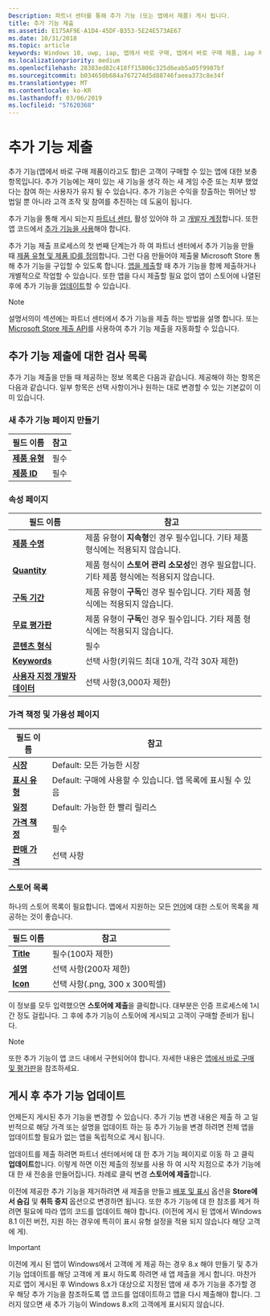 ```yaml
---
Description: 파트너 센터를 통해 추가 기능 (또는 앱에서 제품) 게시 됩니다.
title: 추가 기능 제출
ms.assetid: E175AF9E-A1D4-45DF-B353-5E24E573AE67
ms.date: 10/31/2018
ms.topic: article
keywords: Windows 10, uwp, iap, 앱에서 바로 구매, 앱에서 바로 구매 제품, iap 제출
ms.localizationpriority: medium
ms.openlocfilehash: 28383ed82c418ff15806c325d6eab5a05f9987bf
ms.sourcegitcommit: b034650b684a767274d5d88746faeea373c8e34f
ms.translationtype: MT
ms.contentlocale: ko-KR
ms.lasthandoff: 03/06/2019
ms.locfileid: "57620368"
---
```

# <a name="add-on-submissions"></a>추가 기능 제출

추가 기능(앱에서 바로 구매 제품이라고도 함)은 고객이 구매할 수 있는 앱에 대한 보충 항목입니다. 추가 기능에는 재미 있는 새 기능을 생각 하는 새 게임 수준 또는 치부 했었다는 참여 하는 사용자가 유지 될 수 있습니다. 추가 기능은 수익을 창출하는 뛰어난 방법일 뿐 아니라 고객 조작 및 참여를 추진하는 데 도움이 됩니다.

추가 기능을 통해 게시 되는지 [파트너 센터](https://partner.microsoft.com/dashboard), 활성 있어야 하 고 [개발자 계정](https://go.microsoft.com/fwlink/p/?LinkId=615100)합니다. 또한 앱 코드에서 [추가 기능을 사용](../monetize/in-app-purchases-and-trials.md)해야 합니다.

추가 기능 제출 프로세스의 첫 번째 단계는가 하 여 파트너 센터에서 추가 기능을 만들 때 [제품 유형 및 제품 ID를 정의](set-your-add-on-product-id.md)합니다. 그런 다음 만들어야 제출물 Microsoft Store 통해 추가 기능을 구입할 수 있도록 합니다. [앱을 제출](app-submissions.md)할 때 추가 기능을 함께 제출하거나 개별적으로 작업할 수 있습니다. 또한 앱을 다시 제출할 필요 없이 앱이 스토어에 나열된 후에 추가 기능을 [업데이트](#updating-an-add-on-after-publication)할 수 있습니다.

> [!NOTE]
> 설명서의이 섹션에는 파트너 센터에서 추가 기능을 제출 하는 방법을 설명 합니다. 또는 [Microsoft Store 제출 API](../monetize/create-and-manage-submissions-using-windows-store-services.md)를 사용하여 추가 기능 제출을 자동화할 수 있습니다.


## <a name="checklist-for-submitting-an-add-on"></a>추가 기능 제출에 대한 검사 목록

추가 기능 제출을 만들 때 제공하는 정보 목록은 다음과 같습니다. 제공해야 하는 항목은 다음과 같습니다. 일부 항목은 선택 사항이거나 원하는 대로 변경할 수 있는 기본값이 이미 있습니다.


### <a name="create-a-new-add-on-page"></a>새 추가 기능 페이지 만들기

| 필드 이름                    | 참고                            |
|-------------------------------|----------------------------------|
| [**제품 유형**](set-your-add-on-product-id.md#product-type)      | 필수 |  
| [**제품 ID**](set-your-add-on-product-id.md#product-id)          | 필수 |        


### <a name="properties-page"></a>속성 페이지

| 필드 이름                    | 참고                              |   
|-------------------------------|------------------------------------|
| [**제품 수명**](enter-add-on-properties.md#product-lifetime)  | 제품 유형이 **지속형**인 경우 필수입니다. 기타 제품 형식에는 적용되지 않습니다. |
| [**Quantity**](enter-add-on-properties.md#quantity)  | 제품 형식이 **스토어 관리 소모성**인 경우 필요합니다. 기타 제품 형식에는 적용되지 않습니다. |
| [**구독 기간**](enter-add-on-properties.md#subscription-period)          | 제품 유형이 **구독**인 경우 필수입니다. 기타 제품 형식에는 적용되지 않습니다.       |  
| [**무료 평가판**](enter-add-on-properties.md#free-trial)          | 제품 유형이 **구독**인 경우 필수입니다. 기타 제품 형식에는 적용되지 않습니다.       |
| [**콘텐츠 형식**](enter-add-on-properties.md#content-type)          | 필수    |               
| [**Keywords**](enter-add-on-properties.md#keywords)                  | 선택 사항(키워드 최대 10개, 각각 30자 제한) |
| [**사용자 지정 개발자 데이터**](enter-add-on-properties.md#custom-developer-data)   | 선택 사항(3,000자 제한)            |


### <a name="pricing-and-availability-page"></a>가격 책정 및 가용성 페이지

| 필드 이름                    | 참고                                       |
|-------------------------------|---------------------------------------------|
| [**시장**](set-add-on-pricing-and-availability.md#markets)  | Default: 모든 가능한 시장 |
| [**표시 유형**](set-add-on-pricing-and-availability.md#visibility)   | Default: 구매에 사용할 수 있습니다. 앱 목록에 표시될 수 있음 |
| [**일정**](set-add-on-pricing-and-availability.md#schedule)    | Default: 가능한 한 빨리 릴리스
| [**가격 책정**](set-add-on-pricing-and-availability.md#pricing)                | 필수                                    |
| [**판매 가격**](put-apps-and-add-ons-on-sale.md)               | 선택 사항                    |


### <a name="store-listings"></a>스토어 목록

하나의 스토어 목록이 필요합니다. 앱에서 지원하는 모든 [언어](create-add-on-store-listings.md#store-listing-languages)에 대한 스토어 목록을 제공하는 것이 좋습니다.

| 필드 이름                    | 참고                                       |
|-------------------------------|---------------------------------------------|
| [**Title**](create-add-on-store-listings.md#title)                    | 필수(100자 제한)           |
| [**설명**](create-add-on-store-listings.md#description)       | 선택 사항(200자 제한)            |
| [**Icon**](create-add-on-store-listings.md#icon)                    | 선택 사항(.png, 300 x 300픽셀)            |


이 정보를 모두 입력했으면 **스토어에 제출**을 클릭합니다. 대부분은 인증 프로세스에 1시간 정도 걸립니다. 그 후에 추가 기능이 스토어에 게시되고 고객이 구매할 준비가 됩니다.

> [!NOTE]
> 또한 추가 기능이 앱 코드 내에서 구현되어야 합니다. 자세한 내용은 [앱에서 바로 구매 및 평가판](../monetize/in-app-purchases-and-trials.md)을 참조하세요.


## <a name="updating-an-add-on-after-publication"></a>게시 후 추가 기능 업데이트

언제든지 게시된 추가 기능을 변경할 수 있습니다. 추가 기능 변경 내용은 제출 하 고 일반적으로 해당 가격 또는 설명을 업데이트 하는 등 추가 기능을 변경 하려면 전체 앱을 업데이트할 필요가 없는 앱을 독립적으로 게시 됩니다.

업데이트를 제출 하려면 파트너 센터에서에 대 한 추가 기능 페이지로 이동 하 고 클릭 **업데이트**합니다. 이렇게 하면 이전 제출의 정보를 사용 하 여 시작 지점으로 추가 기능에 대 한 새 전송을 만들어집니다. 차례로 클릭 변경 **스토어에 제출**합니다.

이전에 제공한 추가 기능을 제거하려면 새 제출을 만들고 [배포 및 표시](set-add-on-pricing-and-availability.md) 옵션을 **Store에서 숨김** 및 **취득 중지** 옵션으로 변경하면 됩니다. 또한 추가 기능에 대 한 참조를 제거 하려면 필요에 따라 앱의 코드를 업데이트 해야 합니다. (이전에 게시 된 앱에서 Windows 8.1 이전 버전, 지원 하는 경우에 특히이 표시 유형 설정을 적용 되지 않습니다 해당 고객에 게).

> [!IMPORTANT]
> 이전에 게시 된 앱이 Windows에서 고객에 게 제공 하는 경우 8.x 해야 만들기 및 추가 기능 업데이트를 해당 고객에 게 표시 하도록 하려면 새 앱 제출을 게시 합니다. 마찬가지로 앱이 게시된 후 Windows 8.x가 대상으로 지정된 앱에 새 추가 기능을 추가할 경우 해당 추가 기능을 참조하도록 앱 코드를 업데이트하고 앱을 다시 제출해야 합니다. 그러지 않으면 새 추가 기능이 Windows 8.x의 고객에게 표시되지 않습니다.

